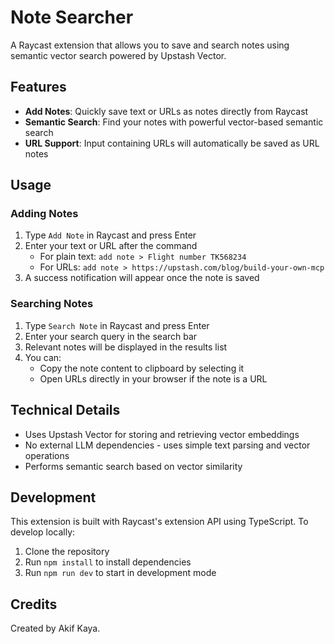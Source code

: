# Note Searcher

A Raycast extension that allows you to save and search notes using semantic vector search powered by Upstash Vector.

## Features

- **Add Notes**: Quickly save text or URLs as notes directly from Raycast
- **Semantic Search**: Find your notes with powerful vector-based semantic search
- **URL Support**: Input containing URLs will automatically be saved as URL notes

## Usage

### Adding Notes

1. Type `Add Note` in Raycast and press Enter
2. Enter your text or URL after the command
   - For plain text: `add note > Flight number TK568234`
   - For URLs: `add note > https://upstash.com/blog/build-your-own-mcp`
3. A success notification will appear once the note is saved

### Searching Notes

1. Type `Search Note` in Raycast and press Enter
2. Enter your search query in the search bar
3. Relevant notes will be displayed in the results list
4. You can:
   - Copy the note content to clipboard by selecting it
   - Open URLs directly in your browser if the note is a URL

## Technical Details

- Uses Upstash Vector for storing and retrieving vector embeddings
- No external LLM dependencies - uses simple text parsing and vector operations
- Performs semantic search based on vector similarity

## Development

This extension is built with Raycast's extension API using TypeScript. To develop locally:

1. Clone the repository
2. Run `npm install` to install dependencies
3. Run `npm run dev` to start in development mode

## Credits

Created by Akif Kaya.